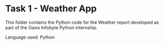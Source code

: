 # Task 1 - Weather App

This folder contains the Python code for the Weather report developed as part of the Oasis Infobyte Python internship.

Language used: Python
